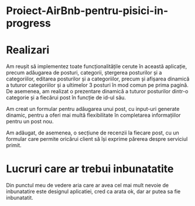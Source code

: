 # Proiect-AirBnb-pentru-pisici-in-progress


# Realizari

Am reușit să implementez toate funcționalitățile cerute în această aplicație, precum adăugarea de posturi, categorii, ștergerea posturilor și a categoriilor, editarea posturilor și a categoriilor, precum și afișarea dinamică a tuturor categoriilor și a ultimelor 3 posturi în mod comun pe prima pagină. De asemenea, am realizat o prezentare dinamică a tuturor posturilor dintr-o categorie și a fiecărui post în funcție de id-ul său. 

Am creat un formular pentru adăugarea unui post, cu input-uri generate dinamic, pentru a oferi mai multă flexibilitate în completarea informațiilor pentru un post nou.

Am adăugat, de asemenea, o secțiune de recenzii la fiecare post, cu un formular care permite oricărui client să își exprime părerea despre serviciul primit.


# Lucruri care ar trebui inbunatatite

Din punctul meu de vedere aria care ar avea cel mai mult nevoie de inbunatatire este designul aplicatiei, cred ca arata ok, dar ar putea sa fie inbunatatit.
